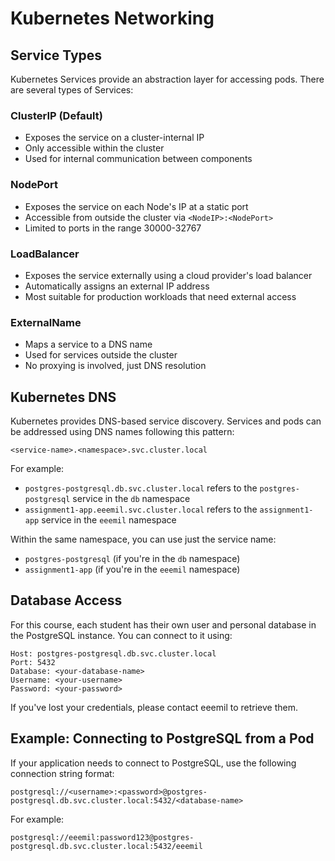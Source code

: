 # Kubernetes Networking

## Service Types

Kubernetes Services provide an abstraction layer for accessing pods. There are several types of Services:

### ClusterIP (Default)
- Exposes the service on a cluster-internal IP
- Only accessible within the cluster
- Used for internal communication between components

### NodePort
- Exposes the service on each Node's IP at a static port
- Accessible from outside the cluster via `<NodeIP>:<NodePort>`
- Limited to ports in the range 30000-32767

### LoadBalancer
- Exposes the service externally using a cloud provider's load balancer
- Automatically assigns an external IP address
- Most suitable for production workloads that need external access

### ExternalName
- Maps a service to a DNS name
- Used for services outside the cluster
- No proxying is involved, just DNS resolution

## Kubernetes DNS

Kubernetes provides DNS-based service discovery. Services and pods can be addressed using DNS names following this pattern:

```
<service-name>.<namespace>.svc.cluster.local
```

For example:
- `postgres-postgresql.db.svc.cluster.local` refers to the `postgres-postgresql` service in the `db` namespace
- `assignment1-app.eeemil.svc.cluster.local` refers to the `assignment1-app` service in the `eeemil` namespace

Within the same namespace, you can use just the service name:
- `postgres-postgresql` (if you're in the `db` namespace)
- `assignment1-app` (if you're in the `eeemil` namespace)

## Database Access

For this course, each student has their own user and personal database in the PostgreSQL instance. You can connect to it using:

```
Host: postgres-postgresql.db.svc.cluster.local
Port: 5432
Database: <your-database-name>
Username: <your-username>
Password: <your-password>
```

If you've lost your credentials, please contact eeemil to retrieve them.

## Example: Connecting to PostgreSQL from a Pod

If your application needs to connect to PostgreSQL, use the following connection string format:

```
postgresql://<username>:<password>@postgres-postgresql.db.svc.cluster.local:5432/<database-name>
```

For example:
```
postgresql://eeemil:password123@postgres-postgresql.db.svc.cluster.local:5432/eeemil
``` 

